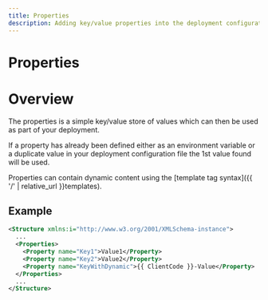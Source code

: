 ```yaml
---
title: Properties
description: Adding key/value properties into the deployment configuration
---
```


# Properties

# Overview

The properties is a simple key/value store of values which can then be used as part of your deployment.

If a property has already been defined either as an environment variable or a duplicate value in your deployment configuration file the 1st value found will be used.

Properties can contain dynamic content using the [template tag syntax]({{ '/' | relative_url }}templates).

## Example

```xml
<Structure xmlns:i="http://www.w3.org/2001/XMLSchema-instance">
  ...
  <Properties>
    <Property name="Key1">Value1</Property>
    <Property name="Key2">Value2</Property>
    <Property name="KeyWithDynamic">{{ ClientCode }}-Value</Property>
  </Properties>
  ...
</Structure>
```
